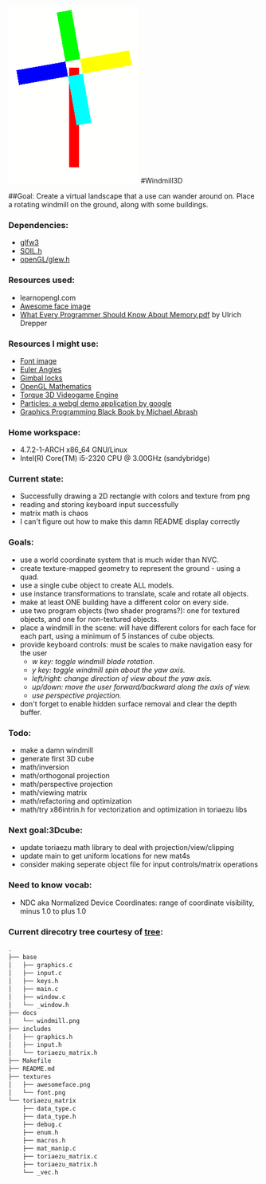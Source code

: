 ![windmill](docs/windmill.png)
#Windmill3D

##Goal: Create a virtual landscape that a use can wander around on. Place a rotating windmill on the ground, along with some buildings.

### Dependencies:
- [glfw3](https://www.archlinux.org/packages/community/x86_64/glfw-x11/)
- [SOIL.h](https://www.archlinux.org/packages/community/i686/soil/)
- [openGL/glew.h](https://www.archlinux.org/packages/extra/x86_64/glew/)

### Resources used:
- learnopengl.com
- [Awesome face image](http://learnopengl.com/img/textures/awesomeface.png)
- [What Every Programmer Should Know About Memory.pdf](https://www.google.com/search?q=What+every+programmer+should+know+about+memory) by Ulrich Drepper

### Resources I might use:
- [Font image](http://webglfundamentals.org/webgl/resources/8x8-font.png)
- [Euler Angles](https://en.wikipedia.org/wiki/Aircraft_principal_axes)
- [Gimbal locks](https://en.wikipedia.org/wiki/Gimbal_lock)
- [OpenGL Mathematics](https://github.com/g-truc/glm)
- [Torque 3D Videogame Engine](https://github.com/GarageGames/Torque3D)
- [Particles: a webgl demo application by google](view-source:https://www.khronos.org/registry/webgl/sdk/demos/google/particles/)
- [Graphics Programming Black Book by Michael Abrash](https://github.com/mcmihai/GPBB)

### Home workspace:
- 4.7.2-1-ARCH x86_64 GNU/Linux
- Intel(R) Core(TM) i5-2320 CPU @ 3.00GHz (sandybridge)

### Current state:
- Successfully drawing a 2D rectangle with colors and texture from png
- reading and storing keyboard input successfully
- matrix math is chaos
- I can't figure out how to make this damn README display correctly

### Goals:
- use a world coordinate system that is much wider than NVC.
- create texture-mapped geometry to represent the ground - using a quad.
- use a single cube object to create ALL models.
- use instance transformations to translate, scale and rotate all objects.
- make at least ONE building have a different color on every side.
- use two program objects (two shader programs?): one for textured objects,
  and one for non-textured objects.
- place a windmill in the scene: will have different colors for each face for
  each part, using a minimum of 5 instances of cube objects.
- provide keyboard controls: must be scales to make navigation easy for the user
    - *w key: toggle windmill blade rotation.*
    - *y key: toggle windmill spin about the yaw axis.*
    - *left/right: change direction of view about the yaw axis.*
    - *up/down: move the user forward/backward along the axis of view.*
    - *use perspective projection.*
- don't forget to enable hidden surface removal and clear the depth buffer.

### Todo:
- make a damn windmill
- generate first 3D cube
- math/inversion
- math/orthogonal projection
- math/perspective projection
- math/viewing matrix
- math/refactoring and optimization
- math/try x86intrin.h for vectorization and optimization in toriaezu libs

### Next goal:3Dcube:
- update toriaezu math library to deal with projection/view/clipping
- update main to get uniform locations for new mat4s
- consider making seperate object file for input controls/matrix operations

### Need to know vocab:
- NDC aka Normalized Device Coordinates: range of coordinate visibility,
  minus 1.0 to plus 1.0

### Current direcotry tree courtesy of [tree](http://mama.indstate.edu/users/ice/tree/):
```
.
├── base
│   ├── graphics.c
│   ├── input.c
│   ├── keys.h
│   ├── main.c
│   ├── window.c
│   └── _window.h
├── docs
│   └── windmill.png
├── includes
│   ├── graphics.h
│   ├── input.h
│   └── toriaezu_matrix.h
├── Makefile
├── README.md
├── textures
│   ├── awesomeface.png
│   └── font.png
└── toriaezu_matrix
    ├── data_type.c
    ├── data_type.h
    ├── debug.c
    ├── enum.h
    ├── macros.h
    ├── mat_manip.c
    ├── toriaezu_matrix.c
    ├── toriaezu_matrix.h
    └── _vec.h
```
